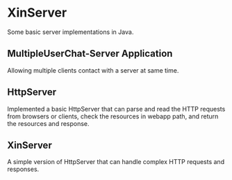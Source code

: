 # XinServer	
Some basic server implementations in Java.  
## MultipleUserChat-Server Application  
Allowing multiple clients contact with a server at same time.  
## HttpServer
Implemented a basic HttpServer that can parse and read the HTTP requests from browsers or clients, check the resources in webapp path, and return the resources and response.  
## XinServer  
A simple version of HttpServer that can handle complex HTTP requests and responses.
